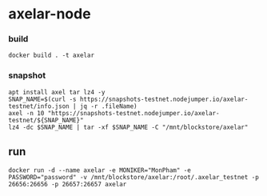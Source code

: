 # axelar-node

### build
    docker build . -t axelar
  
<!-- ## Init run only first time
### setup
    docker run -it --rm --name axelar_tmp -v /mnt/blockstore/axelar:/root/.axelar_testnet --entrypoint /axelar/script.sh axelar_tmp
### commit 
    docker commit axelar_tmp axelar 
-->
### snapshot
    apt install axel tar lz4 -y
    SNAP_NAME=$(curl -s https://snapshots-testnet.nodejumper.io/axelar-testnet/info.json | jq -r .fileName)
    axel -n 10 "https://snapshots-testnet.nodejumper.io/axelar-testnet/${SNAP_NAME}" 
    lz4 -dc $SNAP_NAME | tar -xf $SNAP_NAME -C "/mnt/blockstore/axelar" 
## run
    docker run -d --name axelar -e MONIKER="MonPham" -e PASSWORD="password" -v /mnt/blockstore/axelar:/root/.axelar_testnet -p 26656:26656 -p 26657:26657 axelar
    
